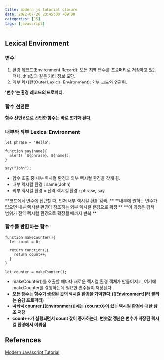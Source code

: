 ```yaml
---
title: modern js tutorial closure
date: 2022-07-26 23:45:00 +09:00
categories: [JS]
tags: [javascript]
---
```


## Lexical Environment

### 변수

1. 환경 레코드(Environment Record): 모든 지역 변수를 프로퍼티로 저장하고 있는 객체. this값과 같은 기타 정보 포함.
2. 외부 렉시컬(Outer Lexical Environment): 외부 코드와 연관됨.

**'변수'는 환경 레코드의 프로퍼티.**


### 함수 선언문

**함수 선언문으로 선언한 함수는 바로 초기화 된다.**

### 내부와 외부 Lexical Environment

`````
let phrase = 'Hello';

function say(name){
  alert( `${phrase}, ${name});
}

say("John");
`````
- 함수 호출 중 내부 렉시컬 환경과 외부 렉시컬 환경을 갖게 됨.
- 내부 렉시컬 환경 : name(John)
- 외부 렉시컬 환경 = 전역 렉시컬 환경 : phrase, say   

**코드에서 변수에 접근할 때, 먼저 내부 렉시컬 환경 검색. **
**내부에 원하는 변수가 없으면 내부 렉시컬 환경이 참조하는 외부 렉시컬 환경으로 확장 **
**이 과정은 검색 범위가 전역 렉시컬 환경으로 확장될 때까지 반복 **

### 함수를 반환하는 함수

`````
function makeCounter(){
  let count = 0;
  
  return function(){
    return count++;
  }
}

let counter = makeCounter();
`````

- makeCounter()를 호출할 때마다 새로운 렉시컬 환경 객체가 만들어지고, 여기에 makeCounter를 실행하는데 필요한 변수들이 저장된다.
- **모든 함수는 함수가 생성된 곳의 렉시컬 환경을 기억한다.([[Environment]]라 불리는 숨김 프로퍼티)**
- **따라서 counter.[[Environment]]에는 {count:0}이 있는 렉시컬 환경에 대한 참조 저장**
- **count++가 실행되면서 count 값이 증가하는데, 변숫값 갱신은 변수가 저장된 렉시컬 환경에서 이뤄짐.**



## References
[Modern Javascript Tutorial](https://ko.javascript.info/)   
